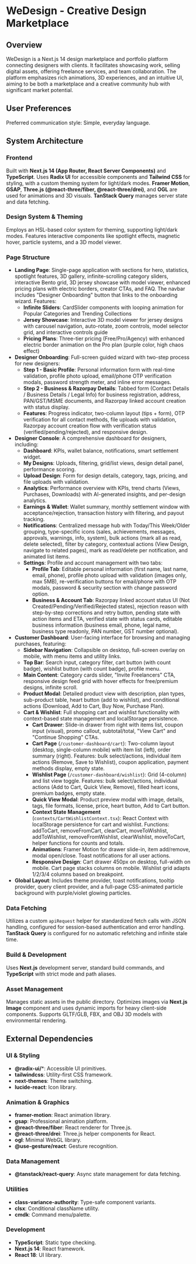 # WeDesign - Creative Design Marketplace

## Overview
WeDesign is a Next.js 14 design marketplace and portfolio platform connecting designers with clients. It facilitates showcasing work, selling digital assets, offering freelance services, and team collaboration. The platform emphasizes rich animations, 3D experiences, and an intuitive UI, aiming to be both a marketplace and a creative community hub with significant market potential.

## User Preferences
Preferred communication style: Simple, everyday language.

## System Architecture

### Frontend
Built with **Next.js 14 (App Router, React Server Components)** and **TypeScript**. Uses **Radix UI** for accessible components and **Tailwind CSS** for styling, with a custom theming system for light/dark modes. **Framer Motion**, **GSAP**, **Three.js (@react-three/fiber, @react-three/drei)**, and **OGL** are used for animations and 3D visuals. **TanStack Query** manages server state and data fetching.

### Design System & Theming
Employs an HSL-based color system for theming, supporting light/dark modes. Features interactive components like spotlight effects, magnetic hover, particle systems, and a 3D model viewer.

### Page Structure
-   **Landing Page**: Single-page application with sections for hero, statistics, spotlight features, 3D gallery, infinite-scrolling category sliders, interactive Bento grid, 3D jersey showcase with model viewer, enhanced pricing plans with electric borders, creator CTAs, and FAQ. The navbar includes "Designer Onboarding" button that links to the onboarding wizard. Features:
    -   **Infinite Sliders**: CardSlider components with looping animation for Popular Categories and Trending Collections
    -   **Jersey Showcase**: Interactive 3D model viewer for jersey designs with carousel navigation, auto-rotate, zoom controls, model selector grid, and interactive controls guide
    -   **Pricing Plans**: Three-tier pricing (Free/Pro/Agency) with enhanced electric border animation on the Pro plan (purple color, high chaos effect)
-   **Designer Onboarding**: Full-screen guided wizard with two-step process for new designers:
    -   **Step 1 - Basic Profile**: Personal information form with real-time validation, profile photo upload, email/phone OTP verification modals, password strength meter, and inline error messages.
    -   **Step 2 - Business & Razorpay Details**: Tabbed form (Contact Details / Business Details / Legal Info) for business registration, address, PAN/GST/MSME documents, and Razorpay linked account creation with status display.
    -   **Features**: Progress indicator, two-column layout (tips + form), OTP verification for all contact methods, file uploads with validation, Razorpay account creation flow with verification status (verified/pending/rejected), and responsive design.
-   **Designer Console**: A comprehensive dashboard for designers, including:
    -   **Dashboard**: KPIs, wallet balance, notifications, smart settlement widget.
    -   **My Designs**: Uploads, filtering, grid/list views, design detail panel, performance scoring.
    -   **Upload Design**: Form for design details, category, tags, pricing, and file uploads with validation.
    -   **Analytics**: Performance overview with KPIs, trend charts (Views, Purchases, Downloads) with AI-generated insights, and per-design analytics.
    -   **Earnings & Wallet**: Wallet summary, monthly settlement window with acceptance/rejection, transaction history with filtering, and payout tracking.
    -   **Notifications**: Centralized message hub with Today/This Week/Older grouping, type-specific icons (sales, achievements, messages, approvals, warnings, info, system), bulk actions (mark all as read, delete selected), filter by category, contextual actions (View Design, navigate to related pages), mark as read/delete per notification, and animated list items.
    -   **Settings**: Profile and account management with two tabs:
        -   **Profile Tab**: Editable personal information (first name, last name, email, phone), profile photo upload with validation (images only, max 5MB), re-verification buttons for email/phone with OTP modals, password & security section with change password option.
        -   **Business & Account Tab**: Razorpay linked account status UI (Not Created/Pending/Verified/Rejected states), rejection reason with step-by-step corrections and retry button, pending state with action items and ETA, verified state with status cards, editable business information (business email, phone, legal name, business type readonly, PAN number, GST number optional).
-   **Customer Dashboard**: User-facing interface for browsing and managing purchases, featuring:
    -   **Sidebar Navigation**: Collapsible on desktop, full-screen overlay on mobile, with menu items and utility links.
    -   **Top Bar**: Search input, category filter, cart button (with count badge), wishlist button (with count badge), profile menu.
    -   **Main Content**: Category cards slider, "Invite Freelancers" CTA, responsive design feed grid with hover effects for free/premium designs, infinite scroll.
    -   **Product Modal**: Detailed product view with description, plan types, sub-product table, heart button (add to wishlist), and conditional actions (Download, Add to Cart, Buy Now, Purchase Plan).
    -   **Cart & Wishlist**: Full shopping cart and wishlist functionality with context-based state management and localStorage persistence.
        -   **Cart Drawer**: Slide-in drawer from right with items list, coupon input (visual), promo callout, subtotal/total, "View Cart" and "Continue Shopping" CTAs.
        -   **Cart Page** (`/customer-dashboard/cart`): Two-column layout (desktop, single-column mobile) with item list (left), order summary (right). Features: bulk select/actions, individual item actions (Remove, Save to Wishlist), coupon application, payment methods display, empty state.
        -   **Wishlist Page** (`/customer-dashboard/wishlist`): Grid (4-column) and list view toggle. Features: bulk select/actions, individual actions (Add to Cart, Quick View, Remove), filled heart icons, premium badges, empty state.
        -   **Quick View Modal**: Product preview modal with image, details, tags, file formats, license, price, heart button, Add to Cart button.
        -   **Context State Management** (`contexts/CartWishlistContext.tsx`): React Context with localStorage persistence for cart and wishlist. Functions: addToCart, removeFromCart, clearCart, moveToWishlist, addToWishlist, removeFromWishlist, clearWishlist, moveToCart, helper functions for counts and totals.
        -   **Animations**: Framer Motion for drawer slide-in, item add/remove, modal open/close. Toast notifications for all user actions.
        -   **Responsive Design**: Cart drawer 450px on desktop, full-width on mobile. Cart page stacks columns on mobile. Wishlist grid adapts 1/2/3/4 columns based on breakpoint.
-   **Global Layout**: Includes theme provider, toast notifications, tooltip provider, query client provider, and a full-page CSS-animated particle background with purple/violet glowing particles.

### Data Fetching
Utilizes a custom `apiRequest` helper for standardized fetch calls with JSON handling, configured for session-based authentication and error handling. **TanStack Query** is configured for no automatic refetching and infinite stale time.

### Build & Development
Uses **Next.js** development server, standard build commands, and **TypeScript** with strict mode and path aliases.

### Asset Management
Manages static assets in the public directory. Optimizes images via **Next.js Image** component and uses dynamic imports for heavy client-side components. Supports GLTF/GLB, FBX, and OBJ 3D models with environmental rendering.

## External Dependencies

### UI & Styling
-   **@radix-ui/***: Accessible UI primitives.
-   **tailwindcss**: Utility-first CSS framework.
-   **next-themes**: Theme switching.
-   **lucide-react**: Icon library.

### Animation & Graphics
-   **framer-motion**: React animation library.
-   **gsap**: Professional animation platform.
-   **@react-three/fiber**: React renderer for Three.js.
-   **@react-three/drei**: Three.js helper components for React.
-   **ogl**: Minimal WebGL library.
-   **@use-gesture/react**: Gesture recognition.

### Data Management
-   **@tanstack/react-query**: Async state management for data fetching.

### Utilities
-   **class-variance-authority**: Type-safe component variants.
-   **clsx**: Conditional className utility.
-   **cmdk**: Command menu/palette.

### Development
-   **TypeScript**: Static type checking.
-   **Next.js 14**: React framework.
-   **React 18**: UI library.